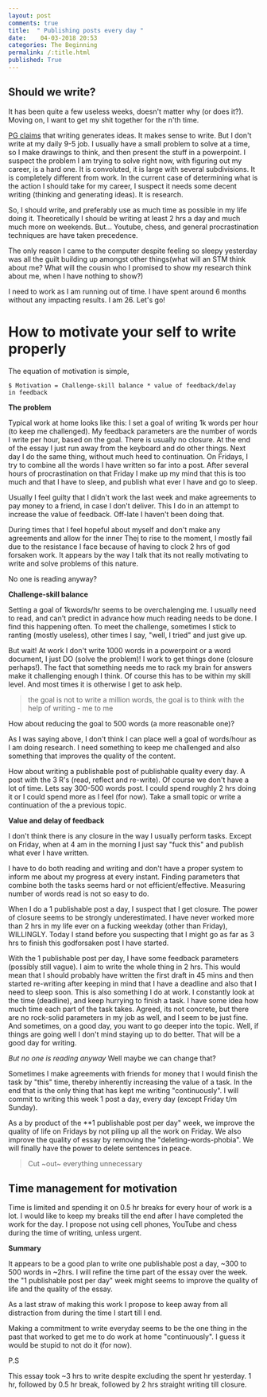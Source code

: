 ```yaml
---
layout: post
comments: true
title:  " Publishing posts every day "
date:    04-03-2018 20:53
categories: The Beginning
permalink: /:title.html
published: True
---
```


## Should we write?

It has been quite a few useless weeks, doesn't matter why (or does
it?). Moving on, I want to get my shit together for the n'th time. 

[PG claims][PG] that writing generates ideas. It makes sense to write.
But I don't write at my daily 9-5 job. I usually have a small problem
to solve at a time, so I make drawings to think, and then present the
stuff in a powerpoint. I suspect the problem I am trying to solve
right now, with figuring out my career, is a hard one. It is
convoluted, it is large with several subdivisions. It is completely
different from work. In the current case of determining what is the
action I should take for my career, I suspect it needs some decent
writing (thinking and generating ideas). It is research.

So, I should write, and preferably use as much time as possible in my
life doing it. Theoretically I should be writing at least 2 hrs a day
and much much more on weekends. But... Youtube, chess, and general
procrastination techniques are have taken precedence. 

The only reason I came to the computer despite feeling so sleepy yesterday was
all the guilt building up amongst other things(what will an STM think
about me? What will the cousin who I promised to show my research
think about me, when I have nothing to show?)

I need to work as I am running out of time. I have spent around 6 months
without any impacting results. I am 26. Let's go!

[PG]: http://www.paulgraham.com/writing44.html
 
# How to motivate your self to write properly

The equation of motivation is simple,

	$ Motivation = Challenge-skill balance * value of feedback/delay
	in feedback
	
**The problem**

Typical work at home looks like this: I set a goal of writing 1k words
per hour (to keep me challenged). My feedback parameters are the
number of words I write per hour, based on the goal. There is usually
no closure. At the end of the essay I just run away from the keyboard
and do other things. Next day I do the same thing, without much heed
to continuation. On Fridays, I try to combine all the words I have
written so far into a post. After several hours of procrastination on
that Friday I make up my mind that this is too much and that I have to
sleep, and publish what ever I have and go to sleep.

Usually I feel guilty that I didn't work the last week and make
agreements to pay money to a friend, in case I don't deliver. This I
do in an attempt to increase the value of feedback. Off-late I haven't
been doing that.

During times that I feel hopeful about myself and don't make any
agreements and allow for the inner Thej to rise to the moment, I
mostly fail due to the resistance I face because of having to clock 2
hrs of god forsaken work. It appears by the way I talk that its not
really motivating to write and solve problems of this nature.

No one is reading anyway?

**Challenge-skill balance**

Setting a goal of 1kwords/hr seems to be overchalenging me. I usually
need to read, and can't predict in advance how much reading needs to
be done. I find this happening often. To meet the challenge, sometimes
I stick to ranting (mostly useless), other times I say, "well, I
tried" and just give up.

But wait! At work I don't write 1000 words in a powerpoint or a word
document, I just DO (solve the problem)! I work to get things done
(closure perhaps!). The fact that something needs me to rack my brain
for answers make it challenging enough I think. Of course this has to
be within my skill level. And most times it is otherwise I
get to ask help.

> the goal is not to write a million words, the goal is to think with the help
> of writing - me to me

How about reducing the goal to 500 words (a more reasonable one)?

As I was saying above, I don't think I can place well a goal of
words/hour as I am doing research. I need something to keep me
challenged and also something that improves the quality of the
content. 

How about writing a publishable post of publishable quality every
day. A post with the 3 R's (read, reflect and re-write). Of course we
don't have a lot of time. Lets say 300-500 words post. I could spend
roughly 2 hrs doing it or I could spend more as I feel (for now). Take a small
topic or write a continuation of the a previous topic.

**Value and delay of feedback**

I don't think there is any closure in the way I usually perform
tasks. Except on Friday, when at 4 am in the morning I just say "fuck
this" and publish what ever I have written.

I have to do both reading and writing and don't have a proper system
to inform me about my progress at every instant. Finding parameters
that combine both the tasks seems hard or not efficient/effective.
Measuring number of words read is not so easy to do.

When I do a 1 publishable post a day, I suspect that I get
closure. The power of closure seems to be strongly underestimated. I
have never worked more than 2 hrs in my life ever on a fucking weekday
(other than Friday), WILLINGLY. Today I stand before you suspecting
that I might go as far as 3 hrs to finish this godforsaken post I have
started.

With the 1 publishable post per day, I have some feedback parameters
(possibly still vague). I aim to write the whole thing in 2 hrs. This
would mean that I should probably have written the first draft in 45
mins and then started re-writing after keeping in mind that I have a
deadline and also that I need to sleep soon. This is also something I
do at work. I constantly look at the time (deadline), and keep
hurrying to finish a task. I have some idea how much time each part of
the task takes. Agreed, its not concrete, but there are no rock-solid
parameters in my job as well, and I seem to be just fine. And
sometimes, on a good day, you want to go deeper into the topic. Well,
if things are going well I don't mind staying up to do better. That
will be a good day for writing.

*But no one is reading anyway* Well maybe we can change that?

Sometimes I make agreements with friends for money that I would finish
the task by "this" time, thereby inherently increasing the value of a
task. In the end that is the only thing that has kept me writing
"continuously". I will commit to writing this week 1 post a day, every day
(except Friday t/m Sunday).

As a by product of the **1 publishable post per day" week, we improve
the quality of life on Fridays by not piling up all the work on
Friday. We also improve the quality of essay by removing the
"deleting-words-phobia". We will finally have the power to delete
sentences in peace.

> Cut ~out~ everything unnecessary


## Time management for motivation

Time is limited and spending it on 0.5 hr breaks for every hour of
work is a lot. I would like to keep my breaks till the end after I
have completed the work for the day. I propose not using cell phones,
YouTube and chess during the time of writing, unless urgent.

**Summary**

It appears to be a good plan to write one publishable post a day, ~300
to 500 words in ~2hrs. I will refine the time part of the essay over
the week. the "1 publishable post per day" week might seems to improve
the quality of life and the quality of the essay.

As a last straw of making this work I propose to keep away from all
distraction from during the time I start till I end.

Making a commitment to write everyday seems to be the one thing in the
past that worked to get me to do work at home "continuously". I guess
it would be stupid to not do it (for now).

P.S

This essay took ~3 hrs to write despite excluding the spent hr
yesterday. 1 hr, followed by 0.5 hr break, followed by 2 hrs straight
writing till closure.
